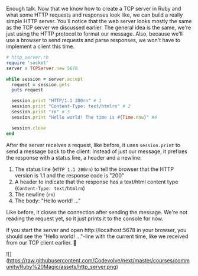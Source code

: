 Enough talk. Now that we know how to create a TCP server in Ruby and what some HTTP requests and responses look like, we can build a really simple HTTP server. You'll notice that the web server looks mostly the same as the TCP server we discussed earlier. The general idea is the same, we're just using the HTTP protocol to format our message. Also, because we'll use a browser to send requests and parse responses, we won't have to implement a client this time.

```ruby
# http_server.rb
require 'socket'
server = TCPServer.new 5678

while session = server.accept
  request = session.gets
  puts request

  session.print "HTTP/1.1 200rn" # 1
  session.print "Content-Type: text/htmlrn" # 2
  session.print "rn" # 3
  session.print "Hello world! The time is #{Time.now}" #4

  session.close
end
```

After the server receives a request, like before, it uses `session.print` to send a message back to the client: Instead of just our message, it prefixes the response with a status line, a header and a newline:

1. The status line (`HTTP 1.1 200rn`) to tell the browser that the HTTP version is 1.1 and the response code is "200"
2. A header to indicate that the response has a text/html content type (`Content-Type: text/htmlrn`)
3. The newline (`rn`)
4. The body: "Hello world! …"

Like before, it closes the connection after sending the message. We're not reading the request yet, so it just prints it to the console for now.

If you start the server and open http://localhost:5678 in your browser, you should see the "Hello world! …"-line with the current time, like we received from our TCP client earlier. 🎉

![] (https://raw.githubusercontent.com/Codevolve/next/master/courses/community/Ruby%20Magic/assets/http_server.png)
